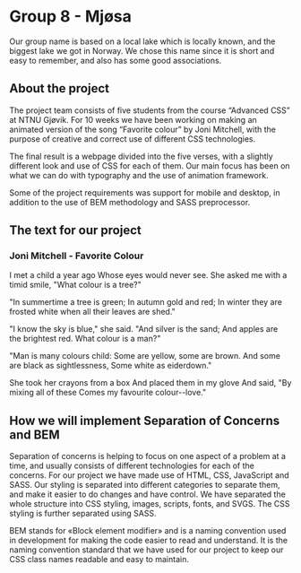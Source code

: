 # Group 8 - Mjøsa
Our group name is based on a local lake which is locally known, and the biggest lake we got in Norway. We chose this name since it is short and easy to remember, and also has some good associations.

## About the project
The project team consists of five students from the course “Advanced CSS” at NTNU Gjøvik. For 10 weeks we have been working on making an animated version of the song “Favorite colour” by Joni Mitchell, with the purpose of creative and correct use of different CSS technologies.  

The final result is a webpage divided into the five verses, with a slightly different look and use of CSS for each of them. Our main focus has been on what we can do with typography and the use of animation framework. 

Some of the project requirements was support for mobile and desktop, in addition to the use of BEM methodology and SASS preprocessor.

## The text for our project

### Joni Mitchell - Favorite Colour
I met a child a year ago
Whose eyes would never see.
She asked me with a timid smile,
"What colour is a tree?"

"In summertime a tree is green;
In autumn gold and red;
In winter they are frosted white
when all their leaves are shed."

"I know the sky is blue," she said.
"And silver is the sand;
And apples are the brightest red.
What colour is a man?"

"Man is many colours child:
Some are yellow, some are brown.
And some are black as sightlessness,
Some white as eiderdown."

She took her crayons from a box
And placed them in my glove
And said, "By mixing all of these
Comes my favourite colour--love."

## How we will implement Separation of Concerns and BEM
Separation of concerns is helping to focus on one aspect of a problem at a time, and usually consists of different technologies for each of the concerns. For our project we have made use of HTML, CSS, JavaScript and SASS. Our styling is separated into different categories to separate them, and make it easier to do changes and have control. We have separated the whole structure into CSS styling, images, scripts, fonts, and SVGS. The CSS styling is further separated using SASS. 

BEM stands for «Block element modifier» and is a naming convention used in development for making the code easier to read and understand. It is the naming convention standard that we have used for our project to keep our CSS class names readable and easy to maintain.